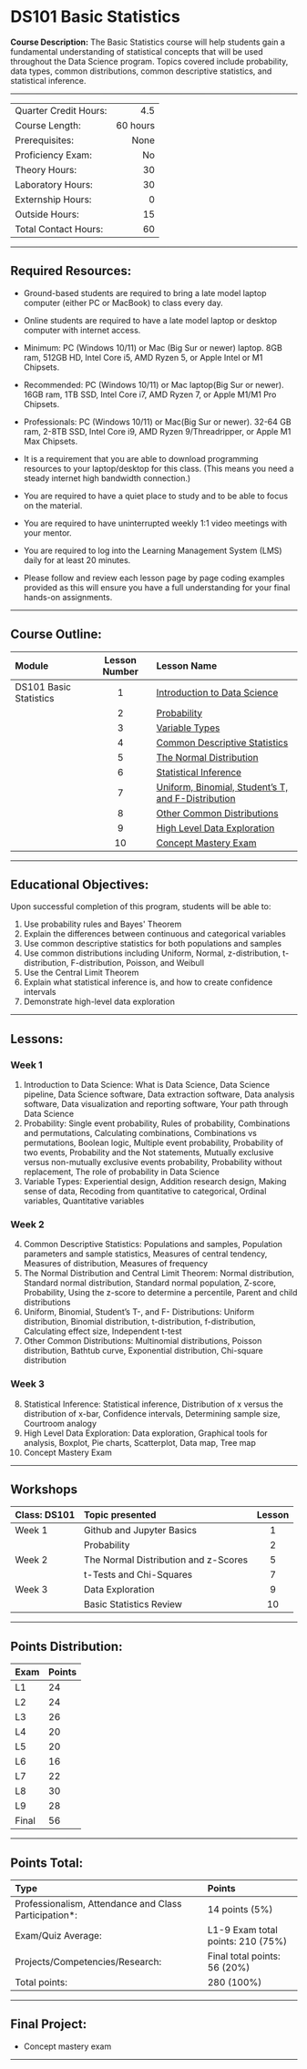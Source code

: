 # DS101 Basic Statistics

**Course Description:** The Basic Statistics course will help students gain a fundamental understanding of statistical concepts that will be used throughout the Data Science program.  Topics covered include probability, data types, common distributions, common descriptive statistics, and statistical inference. 

<hr style="border: 0; height: 1px; background-image: linear-gradient(to right, rgba(0, 0, 0, 0), rgba(0, 0, 0, 0.75), rgba(0, 0, 0, 0));"/>

|                     |    |
|:---                 |---:|
|Quarter Credit Hours:|4.5|
|Course Length:       |60 hours|
|Prerequisites:       |None|
|Proficiency Exam:    |No|
|Theory Hours: 	      |30|
|Laboratory Hours:	  |30|
|Externship Hours:	  |0 |
|Outside Hours:	      |15|
|Total Contact Hours: |60|

<hr style="border: 0; height: 1px; background-image: linear-gradient(to right, rgba(0, 0, 0, 0), rgba(0, 0, 0, 0.75), rgba(0, 0, 0, 0));"/>

## Required Resources: 
- Ground-based students are required to bring a late model laptop computer (either PC or MacBook) to class every day.  

- Online students are required to have a late model laptop or desktop computer with internet access.  

- Minimum: PC (Windows 10/11) or Mac (Big Sur or newer) laptop. 8GB ram, 512GB HD, Intel Core i5,  AMD Ryzen 5, or Apple Intel or M1 Chipsets.

- Recommended: PC (Windows 10/11) or Mac laptop(Big Sur or newer). 16GB ram, 1TB SSD, Intel Core i7, AMD Ryzen 7, or Apple M1/M1 Pro Chipsets.

- Professionals: PC (Windows 10/11) or Mac(Big Sur or newer). 32-64 GB ram, 2-8TB SSD, Intel Core i9, AMD Ryzen 9/Threadripper, or Apple M1 Max Chipsets.

- It is a requirement that you are able to download programming resources to your laptop/desktop for this class. (This means you need a steady internet high bandwidth connection.)

- You are required to have a quiet place to study and to be able to focus on the material.

- You are required to have uninterrupted weekly 1:1 video meetings with your mentor.

- You are required to log into the Learning Management System (LMS) daily for at least 20 minutes.

- Please follow and review each lesson page by page coding examples provided as this will ensure you have a full understanding for your final hands-on assignments.


<hr style="border: 0; height: 1px; background-image: linear-gradient(to right, rgba(0, 0, 0, 0), rgba(0, 0, 0, 0.75), rgba(0, 0, 0, 0));"/>

## Course Outline:

|Module                 |Lesson Number|Lesson Name|
|:---                   |:---:        |:---       |
|DS101 Basic Statistics |1   | [Introduction to Data Science](DS101L1.ipynb) |
|                       |2   | [Probability  ](DS101L2.ipynb)                |
|                       |3   | [Variable Types ](DS101L3.ipynb)              |
|                       |4   | [Common Descriptive Statistics](DS101L4.ipynb)|
|                       |5   | [The Normal Distribution](DS101L5.ipynb)      |
|                       |6   | [Statistical Inference](DS101L6.ipynb)        | 
|                       |7   | [Uniform, Binomial, Student’s T, and F-Distribution](DS101L7.ipynb)|
|                       |8   | [Other Common Distributions](DS101L8.ipynb)| 
|                       |9   | [High Level Data Exploration](DS101L9.ipynb)| 
|                       |10  | [Concept Mastery Exam]()| 


<hr style="border: 0; height: 1px; background-image: linear-gradient(to right, rgba(0, 0, 0, 0), rgba(0, 0, 0, 0.75), rgba(0, 0, 0, 0));"/>

## Educational Objectives:

Upon successful completion of this program, students will be able to:
  
1.	Use probability rules and Bayes' Theorem
2.	Explain the differences between continuous and categorical variables
3.	Use common descriptive statistics for both populations and samples
4.	Use common distributions including Uniform, Normal, z-distribution, t-distribution, F-distribution, Poisson, and Weibull
5.	Use the Central Limit Theorem
6.	Explain what statistical inference is, and how to create confidence intervals
7.	Demonstrate high-level data exploration

<hr style="border: 0; height: 1px; background-image: linear-gradient(to right, rgba(0, 0, 0, 0), rgba(0, 0, 0, 0.75), rgba(0, 0, 0, 0));"/>

## Lessons:

### Week 1
1.	Introduction to Data Science: What is Data Science, Data Science pipeline, Data Science software, Data extraction software, Data analysis software, Data visualization and reporting software, Your path through Data Science
2.	Probability: Single event probability, Rules of probability, Combinations and permutations, Calculating combinations, Combinations vs permutations, Boolean logic, Multiple event probability, Probability of two events, Probability and the Not statements, Mutually exclusive versus non-mutually exclusive events probability, Probability without replacement, The role of probability in Data Science
3.	Variable Types: Experiential design, Addition research design, Making sense of data, Recoding from quantitative to categorical, Ordinal variables, Quantitative variables

### Week 2
4.	Common Descriptive Statistics: Populations and samples, Population parameters and sample statistics, Measures of central tendency, Measures of distribution, Measures of frequency
5.	The Normal Distribution and Central Limit Theorem: Normal distribution, Standard normal distribution, Standard normal population, Z-score, Probability, Using the z-score to determine a percentile, Parent and child distributions
6.	Uniform, Binomial, Student’s T-, and F- Distributions: Uniform distribution, Binomial distribution, t-distribution, f-distribution, Calculating effect size, Independent t-test
7.	Other Common Distributions: Multinomial distributions, Poisson distribution, Bathtub curve, Exponential distribution, Chi-square distribution

### Week 3
8.	Statistical Inference: Statistical inference, Distribution of x versus the distribution of x-bar, Confidence intervals, Determining sample size, Courtroom analogy
9.	High Level Data Exploration: Data exploration, Graphical tools for analysis, Boxplot, Pie charts, Scatterplot, Data map, Tree map
10.	Concept Mastery Exam

<hr style="border: 0; height: 1px; background-image: linear-gradient(to right, rgba(0, 0, 0, 0), rgba(0, 0, 0, 0.75), rgba(0, 0, 0, 0));"/>

## Workshops

|Class: DS101      |Topic presented                       |Lesson|
|:---              |:---                                  |:---: |
|Week 1            | Github and Jupyter Basics            | 1    |
|                  | Probability                          | 2    |
|Week 2            | The Normal Distribution and z-Scores | 5    |
|                  | t-Tests and Chi-Squares              | 7    |
|Week 3            | Data Exploration                     | 9    |
|                  | Basic Statistics Review              | 10   |

<hr style="border: 0; height: 1px; background-image: linear-gradient(to right, rgba(0, 0, 0, 0), rgba(0, 0, 0, 0.75), rgba(0, 0, 0, 0));"/>

## Points Distribution:

|Exam |Points|
|:--- |:---  |	
|L1|24|
|L2|24|
|L3|26|
|L4|20|
|L5|20|
|L6|16|
|L7|22|
|L8|30|
|L9|28|
|Final|56|

<hr style="border: 0; height: 1px; background-image: linear-gradient(to right, rgba(0, 0, 0, 0), rgba(0, 0, 0, 0.75), rgba(0, 0, 0, 0));"/>

## Points Total:

|Type  | Points  |
|:--- |:--- |	
|Professionalism, Attendance and Class Participation*: |14 points (5%)| 
|Exam/Quiz Average: |L1-9 Exam total points: 210 (75%) |
|Projects/Competencies/Research: |Final total points: 56 (20%)| 
|Total points: |280 (100%)|

<hr style="border: 0; height: 1px; background-image: linear-gradient(to right, rgba(0, 0, 0, 0), rgba(0, 0, 0, 0.75), rgba(0, 0, 0, 0));"/>

## Final Project:

- Concept mastery exam

<hr style="border: 0; height: 1px; background-image: linear-gradient(to right, rgba(0, 0, 0, 0), rgba(0, 0, 0, 0.75), rgba(0, 0, 0, 0));"/>
